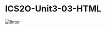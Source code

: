 # ICS2O-Unit3-03-HTML
[![linter](https://github.com/Ferna-S/ICS2O-Unit3-03-HTML/workflows/linter/badge.svg)](https://github.com/marketplace/actions/super-linter)
